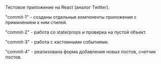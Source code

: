 Тестовое приложение на React (аналог Twitter).

"commit-1" - созданы отдельные компоненты приложения с приминением к ним стилей.

"commit-2" - работа со state/props и проверка на пустой объект.

"commit-3" - работа с кастомными событиями.

"commit-4" - реализована форма добавления новых постов, счетчик постов.